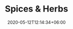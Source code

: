 ---
title: "Spices & Herbs"
date: 2020-05-12T12:14:34+06:00
images: 
  - "images/gallery/spicesandherbs/spicesandherbs2.jpeg"
# filter types
types: ["Spices & Herbs"]
# meta description
description: "This is meta description."
# save as draft
draft: false
---